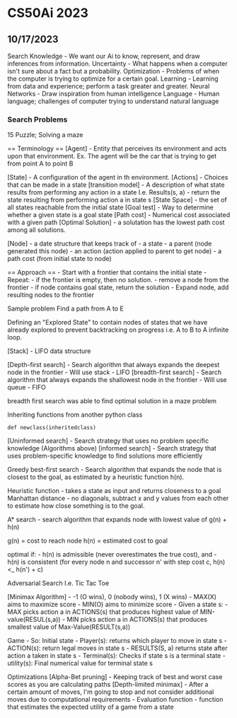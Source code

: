 # CS50Ai 2023

## 10/17/2023
Search
Knowledge - We want our Ai to know, represent, and draw inferences from information. 
Uncertainty - What happens when a computer isn't sure about a fact but a probability. 
Optimization - Problems of when the computer is trying to optimize for a certain goal. 
Learning - Learning from data and experience; perform a task greater and greater. 
Neural Networks - Draw inspiration from human intelligence
Language - Human language; challenges of computer trying to understand natural language

### Search Problems
15 Puzzle; Solving a maze

== Terminology == 
[Agent] - Entity that perceives its environment and acts upon that environment. 
Ex. The agent will be the car that is trying to get from point A to point B

[State] - A configuration of the agent in th environment. 
[Actions] - Choices that can be made in a state
[transition model] - A description of what state results from performing any action in a state 
I.e. Results(s, a) - return the state resulting from performing action a in state s
[State Space] - the set of all states reachable from the initial state 
[Goal test] - Way to determine whether a given state is a goal state
[Path cost] - Numerical cost associated with a given path
[Optimal Solution] - a solutation has the lowest path cost among all solutions.

[Node] - a date structure that keeps track of 
    - a state
    - a parent (node generated this node)
    - an action (action applied to parent to get node)
    - a path cost (from initial state to node)

== Approach == 
    - Start with a frontier that contains the initial state
    - Repeat:
        - if the frontier is empty, then no solution. 
        - remove a node from the frontier
        - if node contains goal state, return the solution
        - Expand node, add resulting nodes to the frontier

Sample problem
Find a path from A to E

Defining an "Explored State" to contain nodes of states that we have already explored to prevent 
backtracking on progress i.e. A to B to A infinite loop.

[Stack] - LIFO data structure

[Depth-first search] - Search algorithm that always expands the deepest node in the frontier
    - Will use stack - LIFO
[breadth-first search] - Search algorithm that always expands the shallowest node in the frontier
    - Will use queue - FIFO

breadth first search was able to find optimal solution in a maze problem

Inheriting functions from another python class
```
def newclass(inheritedclass)
```

[Uninformed search] - Search strategy that uses no problem specific knowledge (Algorithms above)
[informed search] - Search strategy that uses problem-specific knowledge to find solutions more efficiently

Greedy best-first search - Search algorithm that expands the node that is closest to the goal, as estimated by a heuristic function h(n).

Heuristic function - takes a state as input and returns closeness to a goal
Manhattan distance - no diagonals, subtract x and y values from each other to estimate how close something is to the goal.

A* search - search algorithm that expands node with lowest value of g(n) + h(n)

g(n) = cost to reach node
h(n) = estimated cost to goal

optimal if:
    - h(n) is admissible (never overestimates the true cost), and 
    - h(n) is consistent (for every node n and successor n' with step cost c, h(n) <_ h(n') + c)

Adversarial Search
I.e. Tic Tac Toe

[Minimax Algorithm] 
    - -1 (O wins), 0 (nobody wins), 1 (X wins)
    - MAX(X) aims to maximize score
    - MIN(O) aims to minimize score
    - Given a state s:
        - MAX picks action a in ACTIONS(s) that produces highest value of MIN-value(RESUL(s,a))
        - MIN picks action a in ACTIONS(s) that produces smallest value  of Max-Value(RESULT(s,a))

Game
    - So: Initial state
    - Player(s): returns which player to move in state s
    - ACTION(s): return legal moves in state s
    - RESULTS(S, a) returns state after action a taken in state s
    - Terminal(s): Checks if state s is a terminal state
    - utility(s): Final numerical value for terminal state s

Optimizations
[Alpha-Bet pruning] - Keeping track of best and worst case scores as you are calculating paths
[Depth-limited minimax] - After a certain amount of moves, I'm going to stop and not consider additional moves due to computational requirements
    - Evaluation function - function that estimates the expected utility of a game from a state








